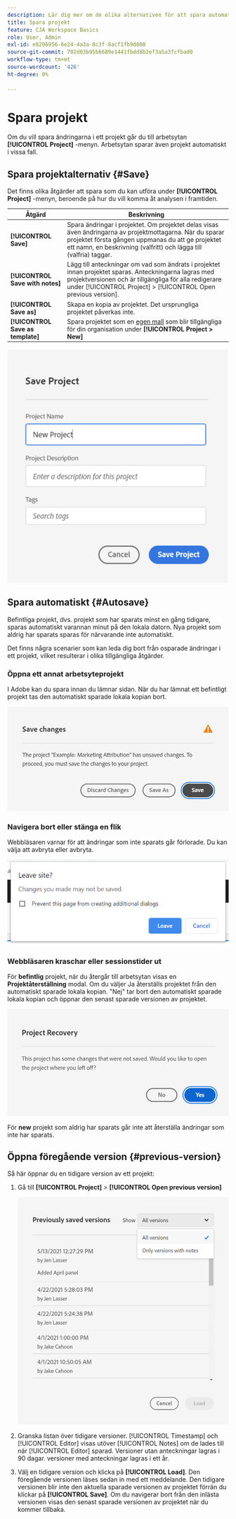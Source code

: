 ```yaml
---
description: Lär dig mer om de olika alternativen för att spara automatiskt, spara som, spara som mall och öppna tidigare versioner.
title: Spara projekt
feature: CJA Workspace Basics
role: User, Admin
exl-id: e8206956-6e24-4a3a-8c3f-8acf1fb9d800
source-git-commit: 702d03b95b6689e1441fbdd8b2ef3a5a3fcfbad0
workflow-type: tm+mt
source-wordcount: '426'
ht-degree: 0%

---
```


# Spara projekt

Om du vill spara ändringarna i ett projekt går du till arbetsytan **[!UICONTROL Project]** -menyn. Arbetsytan sparar även projekt automatiskt i vissa fall.

## Spara projektalternativ {#Save}

Det finns olika åtgärder att spara som du kan utföra under **[!UICONTROL Project]** -menyn, beroende på hur du vill komma åt analysen i framtiden.

| Åtgärd | Beskrivning |
|---|---|
| **[!UICONTROL Save]** | Spara ändringar i projektet. Om projektet delas visas även ändringarna av projektmottagarna. När du sparar projektet första gången uppmanas du att ge projektet ett namn, en beskrivning (valfritt) och lägga till (valfria) taggar. |
| **[!UICONTROL Save with notes]** | Lägg till anteckningar om vad som ändrats i projektet innan projektet sparas. Anteckningarna lagras med projektversionen och är tillgängliga för alla redigerare under [!UICONTROL Project] > [!UICONTROL Open previous version]. |
| **[!UICONTROL Save as]** | Skapa en kopia av projektet. Det ursprungliga projektet påverkas inte. |
| **[!UICONTROL Save as template]** | Spara projektet som en [egen mall](https://experienceleague.adobe.com/docs/analytics/analyze/analysis-workspace/build-workspace-project/starter-projects.html) som blir tillgängliga för din organisation under **[!UICONTROL Project > New]** |

![](assets/save-project.png)

## Spara automatiskt {#Autosave}

Befintliga projekt, dvs. projekt som har sparats minst en gång tidigare, sparas automatiskt varannan minut på den lokala datorn. Nya projekt som aldrig har sparats sparas för närvarande inte automatiskt.

Det finns några scenarier som kan leda dig bort från osparade ändringar i ett projekt, vilket resulterar i olika tillgängliga åtgärder.

### Öppna ett annat arbetsyteprojekt

I Adobe kan du spara innan du lämnar sidan. När du har lämnat ett befintligt projekt tas den automatiskt sparade lokala kopian bort.

![](assets/existing-save.png)

### Navigera bort eller stänga en flik

Webbläsaren varnar för att ändringar som inte sparats går förlorade. Du kan välja att avbryta eller avbryta.

![](assets/browser-image.png)

### Webbläsaren kraschar eller sessionstider ut

För **befintlig** projekt, när du återgår till arbetsytan visas en **Projektåterställning** modal. Om du väljer Ja återställs projektet från den automatiskt sparade lokala kopian. &quot;Nej&quot; tar bort den automatiskt sparade lokala kopian och öppnar den senast sparade versionen av projektet.

![](assets/project-recovery.png)

För **new** projekt som aldrig har sparats går inte att återställa ändringar som inte har sparats.

## Öppna föregående version {#previous-version}

Så här öppnar du en tidigare version av ett projekt:

1. Gå till **[!UICONTROL Project]** > **[!UICONTROL Open previous version]**

   ![](assets/previous-versions.png)

1. Granska listan över tidigare versioner.
   [!UICONTROL Timestamp] och [!UICONTROL Editor] visas utöver [!UICONTROL Notes] om de lades till när [!UICONTROL Editor] sparad. Versioner utan anteckningar lagras i 90 dagar. versioner med anteckningar lagras i ett år.
1. Välj en tidigare version och klicka på **[!UICONTROL Load]**.
Den föregående versionen läses sedan in med ett meddelande. Den tidigare versionen blir inte den aktuella sparade versionen av projektet förrän du klickar på **[!UICONTROL Save]**. Om du navigerar bort från den inlästa versionen visas den senast sparade versionen av projektet när du kommer tillbaka.
